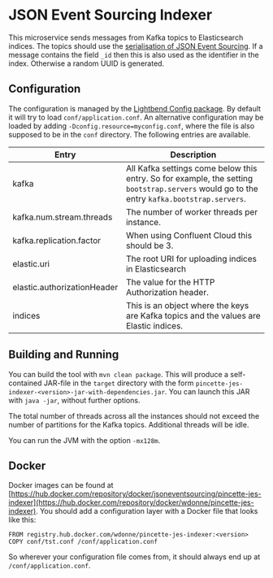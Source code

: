 # JSON Event Sourcing Indexer

This microservice sends messages from Kafka topics to Elasticsearch indices. The topics should use the [serialisation of JSON Event Sourcing](https://www.javadoc.io/static/net.pincette/pincette-jes-util/1.1.1/net/pincette/jes/util/JsonSerde.html). If a message contains the field ```_id``` then this is also used as the identifier in the index. Otherwise a random UUID is generated.

## Configuration

The configuration is managed by the 
[Lightbend Config package](https://github.com/lightbend/config). By default it will try to load ```conf/application.conf```. An alternative configuration may be loaded by adding ```-Dconfig.resource=myconfig.conf```, where the file is also supposed to be in the ```conf``` directory. The following entries are available.

|Entry|Description|
|---|---|
|kafka|All Kafka settings come below this entry. So for example, the setting ```bootstrap.servers``` would go to the entry ```kafka.bootstrap.servers```.|
|kafka.num.stream.threads|The number of worker threads per instance.|
|kafka.replication.factor|When using Confluent Cloud this should be 3.|
|elastic.uri|The root URI for uploading indices in Elasticsearch|
|elastic.authorizationHeader|The value for the HTTP Authorization header.|
|indices|This is an object where the keys are Kafka topics and the values are Elastic indices.|

## Building and Running

You can build the tool with ```mvn clean package```. This will produce a self-contained JAR-file in the ```target``` directory with the form ```pincette-jes-indexer-<version>-jar-with-dependencies.jar```. You can launch this JAR with ```java -jar```, without further options.

The total number of threads across all the instances should not exceed the number of partitions for the Kafka topics. Additional threads will be idle.

You can run the JVM with the option ```-mx128m```.

## Docker

Docker images can be found at [https://hub.docker.com/repository/docker/jsoneventsourcing/pincette-jes-indexer](https://hub.docker.com/repository/docker/wdonne/pincette-jes-indexer). You should add a configuration layer with a Docker file that looks like this:

```
FROM registry.hub.docker.com/wdonne/pincette-jes-indexer:<version>
COPY conf/tst.conf /conf/application.conf
```

So wherever your configuration file comes from, it should always end up at ```/conf/application.conf```.
